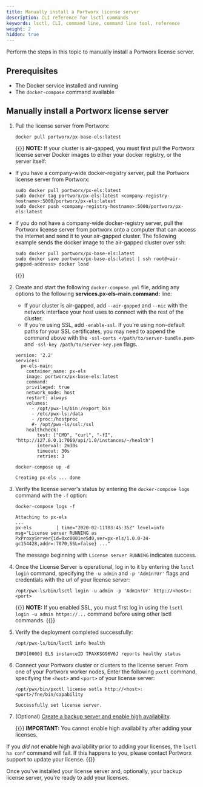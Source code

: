 ```yaml
---
title: Manually install a Portworx license server
description: CLI reference for lsctl commands
keywords: lsctl, CLI, command line, command line tool, reference
weight: 2
hidden: true
---
```


Perform the steps in this topic to manually install a Portworx license server.

## Prerequisites

* The Docker service installed and running
* The `docker-compose` command available

## Manually install a Portworx license server

1. Pull the license server from Portworx:

    ```text
    docker pull portworx/px-base-els:latest
    ```

    {{<info>}}
**NOTE:** If your cluster is air-gapped, you must first pull the Portworx license server Docker images to either your docker registry, or the server itself:

  * If you have a company-wide docker-registry server, pull the Portworx license server from Portworx:

    ```text
    sudo docker pull portworx/px-els:latest
    sudo docker tag portworx/px-els:latest <company-registry-hostname>:5000/portworx/px-els:latest
    sudo docker push <company-registry-hostname>:5000/portworx/px-els:latest
    ```

  * If you do not have a company-wide docker-registry server, pull the Portworx license server from portworx onto a computer that can access the internet and send it to your air-gapped cluster. The following example sends the docker image to the air-gapped cluster over ssh:

    ```text
    sudo docker pull portworx/px-base-els:latest
    sudo docker save portworx/px-base-els:latest | ssh root@<air-gapped-address> docker load
    ```
    {{</info>}}

2. Create and start the following `docker-compose.yml` file, adding any options to the following **services.px-els-main.command:** line:

    * If your cluster is air-gapped, add `--air-gapped` and `--nic` with the network interface your host uses to connect with the rest of the cluster.
    * If you're using SSL, add `-enable-ssl`. If you're using non-default paths for your SSL certificates, you may need to append the command above with the `-ssl-certs </path/to/server-bundle.pem>` and `-ssl-key /path/to/server-key.pem` flags.

    ```text
    version: '2.2'
    services:
      px-els-main:
        container_name: px-els
        image: portworx/px-base-els:latest
        command:
        privileged: true
        network_mode: host
        restart: always
        volumes:
          - /opt/pwx-ls/bin:/export_bin
          - /etc/pwx-ls:/data
          - /proc:/hostproc
          #- /opt/pwx-ls/ssl:/ssl
        healthcheck:
            test: ["CMD", "curl", "-fI", "http://127.0.0.1:7069/api/1.0/instances/~/health"]
            interval: 2m30s
            timeout: 30s
            retries: 3
    ```

    ```text
    docker-compose up -d
    ```
    ```output
    Creating px-els ... done
    ```

3. Verify the license server's status by entering the `docker-compose logs` command with the `-f` option:

    ```text
    docker-compose logs -f
    ```
    ```output
    Attaching to px-els
    ...
    px-els         | time="2020-02-11T03:45:35Z" level=info msg="License server RUNNING as PxProxyServer{id=0xc0001ee5d0,ver=px-els/1.0.0-34-gc154428,addr=:7070,SSL=false} ..."
    ```
    The message beginning with `License server RUNNING` indicates success.

4. Once the License Server is operational, log in to it by entering the `lstcl login` command, specifying the `-u admin` and `-p 'Adm1n!Ur'` flags and credentials with the url of your license server:

    ```text
    /opt/pwx-ls/bin/lsctl login -u admin -p 'Adm1n!Ur' http://<host>:<port>
    ```

    {{<info>}}
**NOTE:** If you enabled SSL, you must first log in using the `lsctl login -u admin https://...` command before using other lsctl commands.
    {{</info>}}

5. Verify the deployment completed successfully:

    ```text
    /opt/pwx-ls/bin/lsctl info health
    ```
    ```output
    INFO[0000] ELS instanceID TPAXKSG96V6J reports healthy status
    ```

6. Connect your Portworx cluster or clusters to the license server. From one of your Portworx worker nodes, Enter the following `pxctl` command, specifying the `<host>` and `<port>` of your license server:

    ```text
    /opt/pwx/bin/pxctl license setls http://<host>:<port>/fne/bin/capability
    ```
    ```output
    Successfully set license server.
    ```

7. (Optional) [Create a backup server and enable high availability](/reference/cli/lsctl/install-backup-server/).

    {{<info>}}
**IMPORTANT:** You cannot enable high availability after adding your licenses.

If you _did not_ enable high availability prior to adding your licenses, the `lsctl ha conf` command will fail. If this happens to you, please contact Portworx support to update your license.
    {{</info>}}

Once you've installed your license server and, optionally, your backup license server, you're ready to add your licenses.

<!-- verified -->
